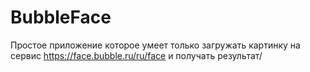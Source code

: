 # BubbleFace
Простое приложение которое умеет только загружать картинку на сервис https://face.bubble.ru/ru/face и получать результат/
